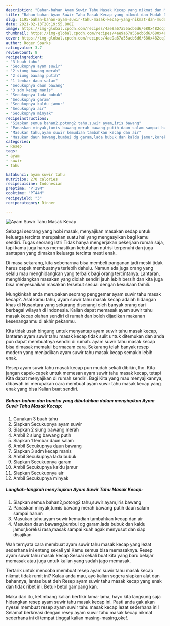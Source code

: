```yaml
---
description: "Bahan-bahan Ayam Suwir Tahu Masak Kecap yang nikmat dan Mudah Dibuat"
title: "Bahan-bahan Ayam Suwir Tahu Masak Kecap yang nikmat dan Mudah Dibuat"
slug: 1195-bahan-bahan-ayam-suwir-tahu-masak-kecap-yang-nikmat-dan-mudah-dibuat
date: 2021-02-13T20:19:55.808Z
image: https://img-global.cpcdn.com/recipes/4ae9a67a55acb6d6/680x482cq70/ayam-suwir-tahu-masak-kecap-foto-resep-utama.jpg
thumbnail: https://img-global.cpcdn.com/recipes/4ae9a67a55acb6d6/680x482cq70/ayam-suwir-tahu-masak-kecap-foto-resep-utama.jpg
cover: https://img-global.cpcdn.com/recipes/4ae9a67a55acb6d6/680x482cq70/ayam-suwir-tahu-masak-kecap-foto-resep-utama.jpg
author: Roger Sparks
ratingvalue: 3.7
reviewcount: 8
recipeingredient:
- "3 buah tahu"
- "Secukupnya ayam suwir"
- "2 siung bawang merah"
- "2 siung bawang putih"
- "1 lembar daun salam"
- "Secukupnya daun bawang"
- "3 sdm kecap manis"
- "Secukupnya lada bubuk"
- "Secukupnya garam"
- "Secukupnya kaldu jamur"
- "Secukupnya air"
- "Secukupnya minyak"
recipeinstructions:
- "Siapkan semua bahan2,potong2 tahu,suwir ayam,iris bawang"
- "Panaskan minyak,tumis bawang merah bawang putih daun salam sampai harum"
- "Masukan tahu,ayam suwir kemudian tambahkan kecap dan air"
- "Masukan daun bawang,bumbui dg garam,lada bubuk dan kaldu jamur,koreksi rasa,masak sampai kuah agak menyusut dan siap disajikan"
categories:
- Resep
tags:
- ayam
- suwir
- tahu

katakunci: ayam suwir tahu 
nutrition: 270 calories
recipecuisine: Indonesian
preptime: "PT29M"
cooktime: "PT44M"
recipeyield: "3"
recipecategory: Dinner

---
```



![Ayam Suwir Tahu Masak Kecap](https://img-global.cpcdn.com/recipes/4ae9a67a55acb6d6/680x482cq70/ayam-suwir-tahu-masak-kecap-foto-resep-utama.jpg)

Sebagai seorang yang hobi masak, menyajikan masakan sedap untuk keluarga tercinta merupakan suatu hal yang mengasyikan bagi kamu sendiri. Tugas seorang istri Tidak hanya mengerjakan pekerjaan rumah saja, tapi kamu juga harus memastikan kebutuhan nutrisi terpenuhi dan juga santapan yang dimakan keluarga tercinta mesti enak.

Di masa  sekarang, kita sebenarnya bisa membeli panganan jadi meski tidak harus capek membuatnya terlebih dahulu. Namun ada juga orang yang selalu mau menghidangkan yang terbaik bagi orang tercintanya. Lantaran, menghidangkan masakan yang diolah sendiri jauh lebih bersih dan kita juga bisa menyesuaikan masakan tersebut sesuai dengan kesukaan famili. 



Mungkinkah anda merupakan seorang penggemar ayam suwir tahu masak kecap?. Asal kamu tahu, ayam suwir tahu masak kecap adalah hidangan khas di Nusantara yang sekarang disenangi oleh banyak orang dari berbagai wilayah di Indonesia. Kalian dapat memasak ayam suwir tahu masak kecap olahan sendiri di rumah dan boleh dijadikan makanan kesenanganmu di akhir pekanmu.

Kita tidak usah bingung untuk menyantap ayam suwir tahu masak kecap, lantaran ayam suwir tahu masak kecap tidak sulit untuk ditemukan dan anda pun dapat membuatnya sendiri di rumah. ayam suwir tahu masak kecap bisa dimasak memalui bermacam cara. Sekarang telah banyak resep modern yang menjadikan ayam suwir tahu masak kecap semakin lebih enak.

Resep ayam suwir tahu masak kecap pun mudah sekali dibikin, lho. Kita jangan capek-capek untuk memesan ayam suwir tahu masak kecap, tetapi Kita dapat menyajikan di rumah sendiri. Bagi Kita yang mau menyajikannya, dibawah ini merupakan cara membuat ayam suwir tahu masak kecap yang enak yang bisa Kalian buat sendiri.

<!--inarticleads1-->

##### Bahan-bahan dan bumbu yang dibutuhkan dalam menyiapkan Ayam Suwir Tahu Masak Kecap:

1. Gunakan 3 buah tahu
1. Siapkan Secukupnya ayam suwir
1. Siapkan 2 siung bawang merah
1. Ambil 2 siung bawang putih
1. Siapkan 1 lembar daun salam
1. Ambil Secukupnya daun bawang
1. Siapkan 3 sdm kecap manis
1. Ambil Secukupnya lada bubuk
1. Siapkan Secukupnya garam
1. Ambil Secukupnya kaldu jamur
1. Siapkan Secukupnya air
1. Ambil Secukupnya minyak




<!--inarticleads2-->

##### Langkah-langkah menyiapkan Ayam Suwir Tahu Masak Kecap:

1. Siapkan semua bahan2,potong2 tahu,suwir ayam,iris bawang
1. Panaskan minyak,tumis bawang merah bawang putih daun salam sampai harum
1. Masukan tahu,ayam suwir kemudian tambahkan kecap dan air
1. Masukan daun bawang,bumbui dg garam,lada bubuk dan kaldu jamur,koreksi rasa,masak sampai kuah agak menyusut dan siap disajikan




Wah ternyata cara membuat ayam suwir tahu masak kecap yang lezat sederhana ini enteng sekali ya! Kamu semua bisa memasaknya. Resep ayam suwir tahu masak kecap Sesuai sekali buat kita yang baru belajar memasak atau juga untuk kalian yang sudah jago memasak.

Tertarik untuk mencoba membuat resep ayam suwir tahu masak kecap nikmat tidak rumit ini? Kalau anda mau, ayo kalian segera siapkan alat dan bahannya, lantas buat deh Resep ayam suwir tahu masak kecap yang enak dan tidak ribet ini. Betul-betul gampang kan. 

Maka dari itu, ketimbang kalian berfikir lama-lama, hayo kita langsung saja hidangkan resep ayam suwir tahu masak kecap ini. Pasti anda gak akan nyesel membuat resep ayam suwir tahu masak kecap lezat sederhana ini! Selamat berkreasi dengan resep ayam suwir tahu masak kecap nikmat sederhana ini di tempat tinggal kalian masing-masing,oke!.

